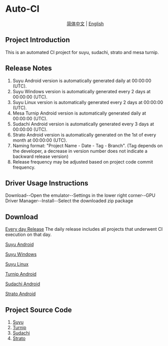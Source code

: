 # Auto-CI

<p align="center">
<a href="./README_CN.md">简体中文</a> | <a href="./README.md">English</a>
</p>

## Project Introduction

This is an automated CI project for suyu, sudachi, strato and mesa turnip.

## Release Notes

1. Suyu Android version is automatically generated daily at 00:00:00 (UTC).
2. Suyu Windows version is automatically generated every 2 days at 00:00:00 (UTC).
3. Suyu Linux version is automatically generated every 2 days at 00:00:00 (UTC).
4. Mesa Turnip Android version is automatically generated daily at 00:00:00 (UTC).
5. Sudachi Android version is automatically generated every 3 days at 00:00:00 (UTC).
6. Strato Android version is automatically generated on the 1st of every month at 00:00:00 (UTC).
7. Naming format: "Project Name - Date - Tag - Branch". (Tag depends on the developer, a decrease in version number does not indicate a backward release version)
8. Release frequency may be adjusted based on project code commit frequency.

## Driver Usage Instructions

Download--Open the emulator--Settings in the lower right corner--GPU Driver Manager--Install--Select the downloaded zip package

## Download

[Every day Release](https://github.com/ImpXada/Auto-CI/releases)
The daily release includes all projects that underwent CI execution on that day.

[Suyu Android](https://github.com/ImpXada/Auto-CI/releases/tag/suyu-android)

[Suyu Windows](https://github.com/ImpXada/Auto-CI/releases/tag/suyu-windows)

[Suyu Linux](https://github.com/ImpXada/Auto-CI/releases/tag/suyu-linux)

[Turnip Android](https://github.com/ImpXada/Auto-CI/releases/tag/mesa-turnip-android)

[Sudachi Android](https://github.com/ImpXada/Auto-CI/releases/tag/sudachi-android)

[Strato Android](https://github.com/ImpXada/Auto-CI/releases/tag/strato-android)

## Project Source Code

1. [Suyu](https://git.suyu.dev/suyu/suyu)
2. [Turnip](https://gitlab.freedesktop.org/mesa/mesa)
3. [Sudachi](https://github.com/sudachi-emu/sudachi)
4. [Strato](https://github.com/strato-emu/strato)